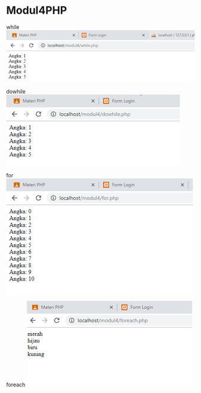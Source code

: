 # Modul4PHP

while
![alt text](https://github.com/fanniyuliani08/Modul4PHP/blob/master/while.PNG)

dowhile
![alt text](https://github.com/fanniyuliani08/Modul4PHP/blob/master/dowhile.PNG)

for
![alt text](https://github.com/fanniyuliani08/Modul4PHP/blob/master/for.PNG)


foreach
![alt text](https://github.com/fanniyuliani08/Modul4PHP/blob/master/foreach.PNG)



